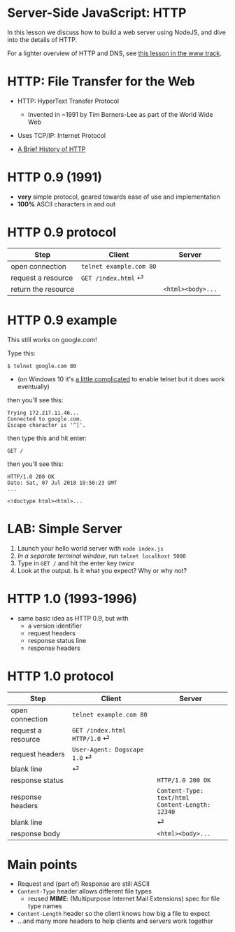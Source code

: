 # Server-Side JavaScript: HTTP

In this lesson we discuss how to build a web server using NodeJS, and dive into the details of HTTP.

For a lighter overview of HTTP and DNS, see [this lesson in the www track](/lessons/www/http).

# HTTP: File Transfer for the Web

* HTTP: HyperText Transfer Protocol
  * Invented in ~1991 by Tim Berners-Lee as part of the World Wide Web

* Uses TCP/IP: Internet Protocol

* [A Brief History of HTTP](https://hpbn.co/brief-history-of-http/)

# HTTP 0.9 (1991)

* **very** simple protocol, geared towards ease of use and implementation
* **100%** ASCII characters in and out

# HTTP 0.9 protocol

|Step|Client|Server|
|---|---|---|
|open connection  |`telnet example.com 80`|
|request a resource |`GET /index.html` &#9166; |
|return the resource | |`<html><body>...`

# HTTP 0.9 example

This still works on google.com!

Type this:

```
$ telnet google.com 80
```

  * (on Windows 10 it's [a little complicated](https://social.technet.microsoft.com/wiki/contents/articles/38433.windows-10-enabling-telnet-client.aspx) to enable telnet but it does work eventually)

then you'll see this:

```
Trying 172.217.11.46...
Connected to google.com.
Escape character is '^]'.
```

then type this and hit enter:

```
GET /
```

then you'll see this:

```
HTTP/1.0 200 OK
Date: Sat, 07 Jul 2018 19:50:23 GMT
...

<!doctype html><html>...
```

# LAB: Simple Server

1. Launch your hello world server with `node index.js`
2. *In a separate terminal window*, run `telnet localhost 5000`
3. Type in `GET /` and hit the enter key *twice*
4. Look at the output. Is it what you expect? Why or why not?

# HTTP 1.0 (1993-1996)

* same basic idea as HTTP 0.9, but with
  * a version identifier
  * request headers
  * response status line 
  * response headers

# HTTP 1.0 protocol

|Step|Client|Server|
|---|---|---|
|open connection  |`telnet example.com 80`|
|request a resource |`GET /index.html HTTP/1.0`  &#9166; |
|request headers | `User-Agent: Dogscape 1.0` &#9166; |
|blank line |  &#9166; |
|response status     | | `HTTP/1.0 200 OK` |
|response headers    | | `Content-Type: text/html` <br> `Content-Length: 12340` |
|blank line          | |  &#9166; |
|response body      | |`<html><body>...` |

# Main points

* Request and (part of) Response are still ASCII
* `Content-Type` header allows different file types
  * reused **MIME**: (Multipurpose Internet Mail Extensions) spec for file type names
* `Content-Length` header so the client knows how big a file to expect
* ...and many more headers to help clients and servers work together

